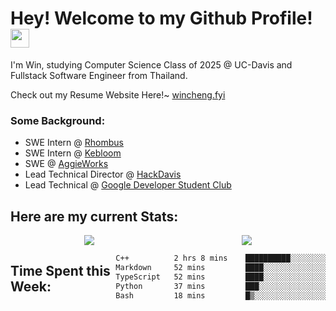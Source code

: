 <h1>Hey! Welcome to my Github Profile! <img src="https://emojis.slackmojis.com/emojis/images/1531849430/4246/blob-sunglasses.gif?1531849430" width="30"/>
</h1>

<p>I'm Win, studying Computer Science Class of 2025 @ UC-Davis and Fullstack Software Engineer from Thailand.</p>
<p>Check out my Resume Website Here!~ <a href ="https://wincheng.fyi/">wincheng.fyi</a></p>
<h3>Some Background:</h3>
<ul>
  <li>SWE Intern @ <a href = "https://www.rhombus.com/">Rhombus</a></li>
  <li>SWE Intern @ <a href = "https://www.kebloom.com/">Kebloom</a></li>
  <li>SWE @ <a href="https://aggieworks.org//">AggieWorks</a></li>
  <li>Lead Technical Director @ <a href="https://hackdavis.io/">HackDavis</a></li>
  <li>Lead Technical @ <a href="https://gdscucdavis.com/">Google Developer Student Club</a></li>
</ul>

<h2>Here are my current Stats:</h2>
<div align="center">
  <div style="display: flex; justify-content: space-around; align-items: flex-start">
  <a href="https://github.com/winzamark123/">
    <img src="https://github-readme-stats.vercel.app/api?username=winzamark123&count_private=true&rank_icon=github&show_icons=true&theme=codeSTACKr&include_all_commits=true&text_color=16A085&title_color=E2684A&border_radius=10&icon_color=E2684A&custom_title=Win's%20GitHub%20Stats" />
  </a>
  <a href="https://github.com/winzamark123/">
    <img src="https://github-readme-stats.vercel.app/api/top-langs?username=winzamark123&theme=codeSTACKr&title_color=E2684A&layout=compact" />
  </a>
  </div>
</div>
<div style="display: flex; justify-content: flex-start; align-items">
    <h2>Time Spent this Week:</h2>
<!--START_SECTION:waka-->

```txt
C++          2 hrs 8 mins    ██████████░░░░░░░░░░░░░░░   40.14 %
Markdown     52 mins         ████░░░░░░░░░░░░░░░░░░░░░   16.41 %
TypeScript   52 mins         ████░░░░░░░░░░░░░░░░░░░░░   16.27 %
Python       37 mins         ███░░░░░░░░░░░░░░░░░░░░░░   11.78 %
Bash         18 mins         █▒░░░░░░░░░░░░░░░░░░░░░░░   05.75 %
```

<!--END_SECTION:waka-->
  </div>
